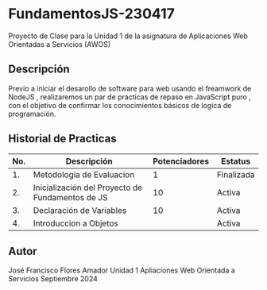 # FundamentosJS-230417
Proyecto de Clase para la Unidad 1 de la asignatura de Aplicaciones Web Orientadas a Servicios (AWOS)

## Descripción 

Previo a iniciar el desarollo de software para web usando el freamwork de NodeJS , realizaremos
un par de prácticas de repaso en JavaScript puro , con el objetivo de confirmar los conocimientos
básicos de logica de programación.

## Historial de Practicas

|No.|Descripción|Potenciadores|Estatus|
|--|--|--|--|
|1.|Metodologia de Evaluacion|1|Finalizada|
|2.|Inicialización del Proyecto de Fundamentos de JS|10|Activa|
|3.|Declaración de Variables|10|Activa|
|4.|Introduccion a Objetos||Activa|


## Autor
José Francisco Flores Amador
Unidad 1
Apliaciones Web Orientada a Servicios
Septiembre 2024